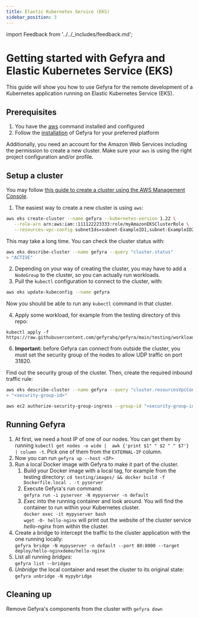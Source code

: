 ```yaml
---
title: Elastic Kubernetes Service (EKS)
sidebar_position: 3
---
```


import Feedback from '../../_includes/feedback.md';

# Getting started with Gefyra and Elastic Kubernetes Service (EKS)
This guide will show you how to use Gefyra for the remote development of a Kubernetes
application running on Elastic Kubernetes Service (EKS).

## Prerequisites
1. You have the [aws](https://docs.aws.amazon.com/cli/latest/userguide/cli-configure-quickstart.html) command installed and configured
2. Follow the [installation](https://gefyra.dev/installation) of Gefyra for your preferred platform  

Additionally, you need an account for the Amazon Web Services including the
permission to create a new cluster. Make sure your `aws` is using the right
project configuration and/or profile.

## Setup a cluster
You may follow [this guide to create a cluster using the AWS Management Console](https://docs.aws.amazon.com/eks/latest/userguide/create-cluster.html).

1. The easiest way to create a new cluster is using `aws`:
```bash
aws eks create-cluster --name gefyra --kubernetes-version 1.22 \
   --role-arn arn:aws:iam::111122223333:role/myAmazonEKSClusterRole \
   --resources-vpc-config subnetIds=subnet-ExampleID1,subnet-ExampleID2,securityGroupIds=sg-ExampleID1
```
This may take a long time. You can check the cluster status with:
```bash
aws eks describe-cluster --name gefyra --query "cluster.status"
> "ACTIVE"
```
2. Depending on your way of creating the cluster, you may have to add a `NodeGroup` to  the cluster, so you can actually run workloads.
3. Pull the `kubectl` configuration to connect to the cluster, with:
```bash
aws eks update-kubeconfig --name gefyra
```
Now you should be able to run any `kubectl` command in that cluster.

4. Apply some workload, for example from the testing directory of this repo:  
```shell
kubectl apply -f https://raw.githubusercontent.com/gefyrahq/gefyra/main/testing/workloads/hello_dd.yaml
```

6. **Important:** before Gefyra can connect from outside the cluster, you must set the security group of the nodes to allow UDP traffic on port 31820.

Find out the security group of the cluster. Then, create the required inbound traffic rule:
```bash
aws eks describe-cluster --name gefyra --query "cluster.resourcesVpcConfig.clusterSecurityGroupId"
> "<security-group-id>"

aws ec2 authorize-security-group-ingress --group-id "<security-group-id>" --protocol udp --port 31820  --cidr 0.0.0.0/0
```

## Running Gefyra
1. At first, we need a host IP of one of our nodes. You can get
them by running `kubectl get nodes -o wide |  awk {'print $1" " $2 " " $7'} | column -t`. Pick one of them from the `EXTERNAL-IP` column.
2. Now you can run `gefyra up --host <IP>`
3. Run a local Docker image with Gefyra to make it part of the cluster.
   1. Build your Docker image with a local tag, for example from the testing directory:
   `cd testing/images/ && docker build -f Dockerfile.local . -t pyserver`
   2. Execute Gefyra's run command:    
   `gefyra run -i pyserver -N mypyserver -n default`
   3. _Exec_ into the running container and look around. You will find the container to run within your Kubernetes cluster.  
   `docker exec -it mypyserver bash`  
   `wget -O- hello-nginx` will print out the website of the cluster service _hello-nginx_ from within the cluster.
4. Create a bridge to intercept the traffic to the cluster application with the one running locally:  
`gefyra bridge -N mypyserver -n default --port 80:8000 --target deploy/hello-nginxdemo/hello-nginx`    
1. List all running _bridges_:  
`gefyra list --bridges`
1. _Unbridge_ the local container and reset the cluster to its original state:  
`gefyra unbridge -N mypybridge`

## Cleaning up
Remove Gefyra's components from the cluster with `gefyra down`

<Feedback />


